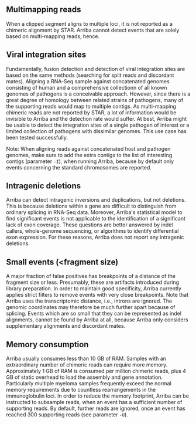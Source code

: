 Multimapping reads
------------------

When a clipped segment aligns to multiple loci, it is not reported as a chimeric alignment by STAR. Arriba cannot detect events that are solely based on multi-mapping reads, hence.

Viral integration sites
-----------------------

Fundamentally, fusion detection and detection of viral integration sites are based on the same methods (searching for split reads and discordant mates). Aligning a RNA-Seq sample against concatenated genomes consisting of human and a comprehensive collectionn of all known genomes of pathogens is a conceivable approach. However, since there is a great degree of homology between related strains of pathogens, many of the supporting reads would map to multiple contigs. As multi-mapping chimeric reads are not reported by STAR, a lot of information would be invisible to Arriba and the detection rate would suffer. At best, Arriba might be usable to detect the integration sites of a single pathogen of interest or a limited collection of pathogens with dissimilar genomes. This use case has been tested successfully.

Note: When aligning reads against concatenated host and pathogen genomes, make sure to add the extra contigs to the list of interesting contigs (parameter `-I`), when running Arriba, because by default only events concerning the standard chromosomes are reported.

Intragenic deletions
--------------------

Arriba can detect intragenic inversions and duplications, but not deletions. This is because deletions within a gene are difficult to distinguish from ordinary splicing in RNA-Seq data. Moreover, Arriba's statistical model to find significant events is not applicable to the identification of a significant lack of exon coverage. These questions are better answered by indel callers, whole-genome sequencing, or algorithms to identify differential exon expression. For these reasons, Arriba does not report any intragenic deletions.

Small events (<fragment size)
-----------------------------

A major fraction of false positives has breakpoints of a distance of the fragment size or less. Presumably, these are artifacts introduced during library preparation. In order to maintain good specificity, Arriba currently applies strict filters to remove events with very close breakpoints. Note that Arriba uses the transcriptomic distance, i.e., introns are ignored. The genomic coordinates may therefore be much further apart because of splicing. Events which are so small that they can be represented as indel alignments, cannot be found by Arriba at all, because Arriba only considers supplementary alignments and discordant mates.

Memory consumption
------------------

Arriba usually consumes less than 10 GB of RAM. Samples with an extraordinary number of chimeric reads can require more memory. Approximately 1 GB of RAM is consumed per million chimeric reads, plus 4 GB of static overhead to load the assembly and gene annotation. Particularly multiple myeloma samples frequently exceed the normal memory requirements due to countless rearrangements in the immunoglobulin loci. In order to reduce the memory footprint, Arriba can be instructed to subsample reads, when an event has a sufficient number of supporting reads. By default, further reads are ignored, once an event has reached 300 supporting reads (see parameter `-U`).

